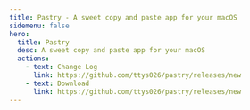 ```yaml
---
title: Pastry - A sweet copy and paste app for your macOS
sidemenu: false
hero:
  title: Pastry
  desc: A sweet copy and paste app for your macOS
  actions:
    - text: Change Log
      link: https://github.com/ttys026/pastry/releases/new
    - text: Download
      link: https://github.com/ttys026/pastry/releases/new
---
```


